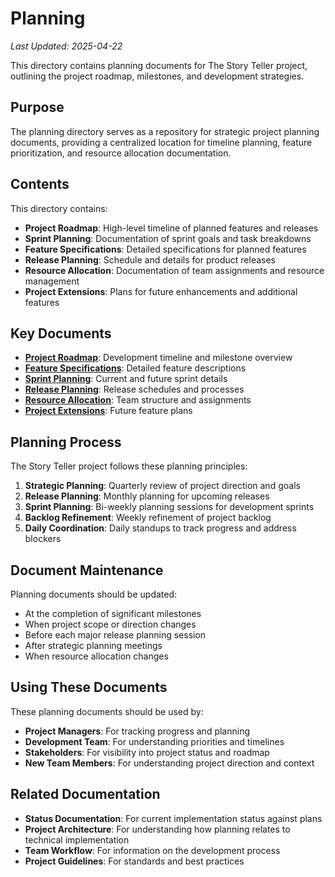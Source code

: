 # Planning

*Last Updated: 2025-04-22*

This directory contains planning documents for The Story Teller project, outlining the project roadmap, milestones, and development strategies.

## Purpose

The planning directory serves as a repository for strategic project planning documents, providing a centralized location for timeline planning, feature prioritization, and resource allocation documentation.

## Contents

This directory contains:

- **Project Roadmap**: High-level timeline of planned features and releases
- **Sprint Planning**: Documentation of sprint goals and task breakdowns
- **Feature Specifications**: Detailed specifications for planned features
- **Release Planning**: Schedule and details for product releases
- **Resource Allocation**: Documentation of team assignments and resource management
- **Project Extensions**: Plans for future enhancements and additional features

## Key Documents

- [**Project Roadmap**](./project-roadmap.md): Development timeline and milestone overview
- [**Feature Specifications**](./project-feature-specifications.md): Detailed feature descriptions
- [**Sprint Planning**](./project-sprint-planning.md): Current and future sprint details
- [**Release Planning**](./project-release-planning.md): Release schedules and processes
- [**Resource Allocation**](./project-resource-allocation.md): Team structure and assignments
- [**Project Extensions**](./project-plan-extensions.md): Future feature plans

## Planning Process

The Story Teller project follows these planning principles:

1. **Strategic Planning**: Quarterly review of project direction and goals
2. **Release Planning**: Monthly planning for upcoming releases
3. **Sprint Planning**: Bi-weekly planning sessions for development sprints
4. **Backlog Refinement**: Weekly refinement of project backlog
5. **Daily Coordination**: Daily standups to track progress and address blockers

## Document Maintenance

Planning documents should be updated:

- At the completion of significant milestones
- When project scope or direction changes
- Before each major release planning session
- After strategic planning meetings
- When resource allocation changes

## Using These Documents

These planning documents should be used by:

- **Project Managers**: For tracking progress and planning
- **Development Team**: For understanding priorities and timelines
- **Stakeholders**: For visibility into project status and roadmap
- **New Team Members**: For understanding project direction and context

## Related Documentation

- **Status Documentation**: For current implementation status against plans
- **Project Architecture**: For understanding how planning relates to technical implementation
- **Team Workflow**: For information on the development process
- **Project Guidelines**: For standards and best practices